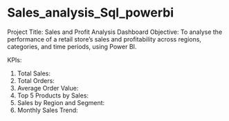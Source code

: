 # Sales_analysis_Sql_powerbi
Project Title: Sales and Profit Analysis Dashboard
Objective:
To analyse the performance of a retail store’s sales and profitability across regions, categories, and time periods, using Power BI.

KPIs:
1. Total Sales: 
2. Total Orders: 
3. Average Order Value: 
4. Top 5 Products by Sales:
5. Sales by Region and Segment:
6. Monthly Sales Trend: 
